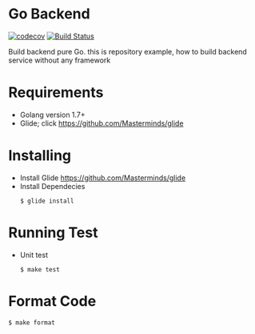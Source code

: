 # Go Backend

[![codecov](https://codecov.io/gh/purwokertodev/go-backend/branch/master/graph/badge.svg)](https://codecov.io/gh/purwokertodev/go-backend)
[![Build Status](https://travis-ci.org/purwokertodev/go-backend.svg?branch=master)](https://travis-ci.org/purwokertodev/go-backend)

Build backend pure Go. this is repository example, how to build backend service without any framework

# Requirements

  - Golang version 1.7+
  - Glide; click https://github.com/Masterminds/glide

# Installing

  - Install Glide https://github.com/Masterminds/glide
  - Install Dependecies
    ```shell
    $ glide install
    ```
# Running Test

  - Unit test
    ```shell
    $ make test
    ```

# Format Code
  ```shell
  $ make format
  ```
